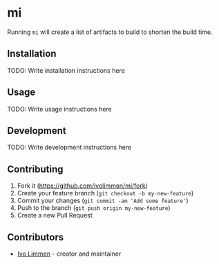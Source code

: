 # mi

Running `mi` will create a list of artifacts to build to shorten the build time.

## Installation

TODO: Write installation instructions here

## Usage

TODO: Write usage instructions here

## Development

TODO: Write development instructions here

## Contributing

1. Fork it (<https://github.com/ivolimmen/mi/fork>)
2. Create your feature branch (`git checkout -b my-new-feature`)
3. Commit your changes (`git commit -am 'Add some feature'`)
4. Push to the branch (`git push origin my-new-feature`)
5. Create a new Pull Request

## Contributors

- [Ivo Limmen](https://github.com/ivolimmen) - creator and maintainer
